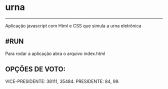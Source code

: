# urna
---------------------------------------------------
Aplicação javascript com Html e CSS que simula a urna eletrônica

#RUN
---------------------------------------------------
Para rodar a aplicação abra o arquivo index.html

OPÇÕES DE VOTO:
---------------------------------------------------
VICE-PRESIDENTE: 38111, 35484.
PRESIDENTE: 84, 99.
